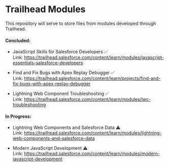 # Trailhead Modules
This repository will serve to store files from modules developed through Trailhead.

#### Concluded:
- JavaScript Skills for Salesforce Developers ✅ <br>
Link: https://trailhead.salesforce.com/content/learn/modules/javascript-essentials-salesforce-developers

- Find and Fix Bugs with Apex Replay Debugger ✅ <br>
Link: https://trailhead.salesforce.com/content/learn/projects/find-and-fix-bugs-with-apex-replay-debugger

- Lightning Web Component Troubleshooting ✅ <br>
Link: https://trailhead.salesforce.com/content/learn/modules/lwc-troubleshooting

#### In Progress:
- Lightning Web Components and Salesforce Data ⚠ <br>
Link: https://trailhead.salesforce.com/content/learn/modules/lightning-web-components-and-salesforce-data

- Modern JavaScript Development ⚠ <br>
Link: https://trailhead.salesforce.com/content/learn/modules/modern-javascript-development
